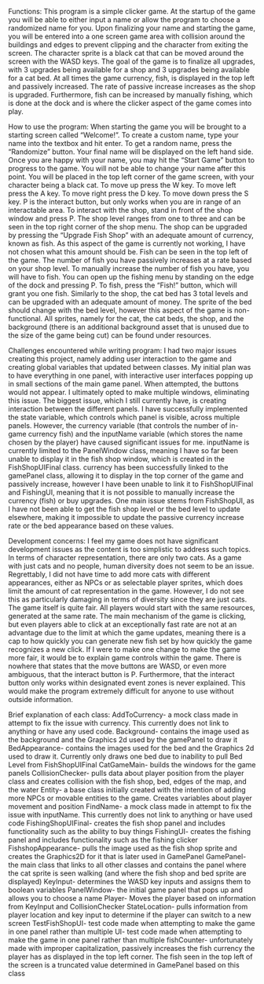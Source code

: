 Functions:
This program is a simple clicker game. At the startup of the game you will be able to either input a name or allow the program to choose a randomized name for you. Upon finalizing your name and starting the game, you will be entered into a one screen game area with collision around the buildings and edges to prevent clipping and the character from exiting the screen. The character sprite is a black cat that can be moved around the screen with the WASD keys. The goal of the game is to finalize all upgrades, with 3 upgrades being available for a shop and 3 upgrades being available for a cat bed. At all times the game currency, fish, is displayed in the top left and passively increased. The rate of passive increase increases as the shop is upgraded. Furthermore, fish can be increased by manually fishing, which is done at the dock and is where the clicker aspect of the game comes into play. 

How to use the program:
When starting the game you will be brought to a starting screen called “Welcome!”. To create a custom name, type your name into the textbox and hit enter. To get a random name, press the “Randomize” button. Your final name will be displayed on the left hand side. Once you are happy with your name, you may hit the “Start Game” button to progress to the game. You will not be able to change your name after this point. You will be placed in the top left corner of the game screen, with your character being a black cat. To move up press the W key. To move left press the A key. To move right press the D key. To move down press the S key. P is the interact button, but only works when you are in range of an interactable area. To interact with the shop, stand in front of the shop window and press P. The shop level ranges from one to three and can be seen in the top right corner of the shop menu. The shop can be upgraded by pressing the “Upgrade Fish Shop” with an adequate amount of currency, known as fish. As this aspect of the game is currently not working, I have not chosen what this amount should be. Fish can be seen in the top left of the game. The number of fish you have passively increases at a rate based on your shop level. To manually increase the number of fish you have, you will have to fish. You can open up the fishing menu by standing on the edge of the dock and pressing P. To fish, press the “Fish!” button, which will grant you one fish. Similarly to the shop, the cat bed has 3 total levels and can be upgraded with an adequate amount of money. The sprite of the bed should change with the bed level, however this aspect of the game is non-functional. All sprites, namely for the cat, the cat beds, the shop, and the background (there is an additional background asset that is unused due to the size of the game being cut) can be found under resources. 

Challenges encountered while writing program:
I had two major issues creating this project, namely adding user interaction to the game and creating global variables that updated between classes. My initial plan was to have everything in one panel, with interactive user interfaces popping up in small sections of the main game panel. When attempted, the buttons would not appear. I ultimately opted to make multiple windows, eliminating this issue. The biggest issue, which I still currently have, is creating interaction between the different panels. I have successfully implemented the state variable, which controls which panel is visible, across multiple panels. However, the currency variable (that controls the number of in-game currency fish) and the inputName variable (which stores the name chosen by the player) have caused significant issues for me. inputName is currently limited to the PanelWindow class, meaning I have so far been unable to display it in the fish shop window, which is created in the FishShopUIFinal class. currency has been successfully linked to the gamePanel class, allowing it to display in the top corner of the game and passively increase, however I have been unable to link it to FishShopUIFinal and FishingUI, meaning that it is not possible to manually increase the currency (fish) or buy upgrades. One main issue stems from FishShopUI, as I have not been able to get the fish shop level or the bed level to update elsewhere, making it impossible to update the passive currency increase rate or the bed appearance based on these values. 

Development concerns:
I feel my game does not have significant development issues as the content is too simplistic to address such topics. In terms of character representation, there are only two cats. As a game with just cats and no people, human diversity does not seem to be an issue. Regrettably, I did not have time to add more cats with different appearances, either as NPCs or as selectable player sprites, which does limit the amount of cat representation in the game. However, I do not see this as particularly damaging in terms of diversity since they are just cats. The game itself is quite fair. All players would start with the same resources, generated at the same rate. The main mechanism of the game is clicking, but even players able to click at an exceptionally fast rate are not at an advantage due to the limit at which the game updates, meaning there is a cap to how quickly you can generate new fish set by how quickly the game recognizes a new click. If I were to make one change to make the game more fair, it would be to explain game controls within the game. There is nowhere that states that the move buttons are WASD, or even more ambiguous, that the interact button is P. Furthermore, that the interact button only works within designated event zones is never explained. This would make the program extremely difficult for anyone to use without outside information. 

Brief explanation of each class:
AddToCurrency- a mock class made in attempt to fix the issue with currency. This currently does not link to anything or have any used code. 
Background- contains the image used as the background and the Graphics 2d used by the gamePanel to draw it
BedAppearance- contains the images used for the bed and the Graphics 2d used to draw it. Currently only draws one bed due to inability to pull Bed Level from FishShopUIFinal
CatGameMain- builds the windows for the game panels 
CollisionChecker- pulls data about player position from the player class and creates collision with the fish shop, bed, edges of the map, and the water
Entity- a base class initially created with the intention of adding more NPCs or movable entities to the game. Creates variables about player movement and position
FindName- a mock class made in attempt to fix the issue with inputName. This currently does not link to anything or have used code
FishingShopUIFinal- creates the fish shop panel and includes functionality such as the ability to buy things 
FishingUI- creates the fishing panel and includes functionality such as the fishing clicker
FishshopAppearance- pulls the image used as the fish shop sprite and creates the Graphics2D for it that is later used in GamePanel
GamePanel- the main class that links to all other classes and contains the panel where the cat sprite is seen walking (and where the fish shop and bed sprite are displayed)
KeyInput- determines the WASD key inputs and assigns them to boolean variables
PanelWindow- the initial game panel that pops up and allows you to choose a name
Player- Moves the player based on information from KeyInput and CollisionChecker
StateLocation- pulls information from player location and key input to determine if the player can switch to a new screen
TestFishShopUI- test code made when attempting to make the game in one panel rather than multiple
UI- test code made when attempting to make the game in one panel rather than multiple
fishCounter- unfortunately made with improper capitalization, passively increases the fish currency the player has as displayed in the top left corner. The fish seen in the top left of the screen is a truncated value determined in GamePanel based on this class
